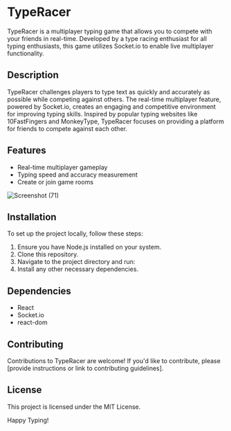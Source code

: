 # TypeRacer

TypeRacer is a multiplayer typing game that allows you to compete with your friends in real-time. Developed by a type racing enthusiast for all typing enthusiasts, this game utilizes Socket.io to enable live multiplayer functionality.

## Description

TypeRacer challenges players to type text as quickly and accurately as possible while competing against others. The real-time multiplayer feature, powered by Socket.io, creates an engaging and competitive environment for improving typing skills. Inspired by popular typing websites like 10FastFingers and MonkeyType, TypeRacer focuses on providing a platform for friends to compete against each other.

## Features

- Real-time multiplayer gameplay
- Typing speed and accuracy measurement
- Create or join game rooms
  
![Screenshot (71)](https://github.com/aeshwin10/Multiplayer-Type-Racer/assets/94974005/e94cffdf-7c22-4052-938e-2bf45ad944ea)


## Installation

To set up the project locally, follow these steps:

1. Ensure you have Node.js installed on your system.
2. Clone this repository.
3. Navigate to the project directory and run:
4. Install any other necessary dependencies.


## Dependencies

- React
- Socket.io
- react-dom

## Contributing

Contributions to TypeRacer are welcome! If you'd like to contribute, please [provide instructions or link to contributing guidelines].

## License

This project is licensed under the MIT License.

Happy Typing!
